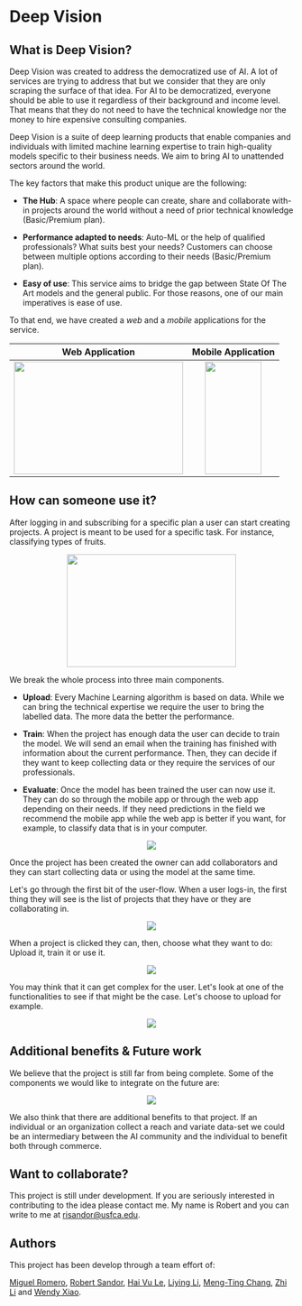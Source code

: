 # Deep Vision

## What is Deep Vision?

Deep Vision was created to address the democratized use of AI. A lot of services are trying to address that but we consider that they are only scraping the surface of that idea. For AI to be democratized, everyone should be able to use it regardless of their background and income level. That means that they do not need to have the technical knowledge nor the money to hire expensive consulting companies.

Deep Vision is a suite of deep learning products that enable companies and individuals with limited machine learning expertise to train high-quality models specific to their business needs. We aim to bring AI to unattended sectors around the world.

The key factors that make this product unique are the following:

* **The Hub**:  A space where people can create, share and collaborate with-in projects around the world without a need of prior technical knowledge (Basic/Premium plan).

* **Performance adapted to needs**: Auto-ML or the help of qualified professionals? What suits best your needs? Customers can choose between multiple options according to their needs (Basic/Premium plan). 

* **Easy of use**: This service aims to bridge the gap between State Of The Art models and the general public. For those reasons, one of our main imperatives is ease of use.

To that end, we have created a *web* and a *mobile* applications for the service.


Web Application            |  Mobile Application
:-------------------------:|:-------------------------:
<img width=300 height=200 src="https://github.com/risandor/DeepVision/blob/master/images/web_main.png"> |<img width=100 height=200 src="https://github.com/risandor/DeepVision/blob/master/images/mobile_log_in.gif">

## How can someone use it?

After logging in and subscribing for a specific plan a user can start creating projects. A project is meant to be used for a specific task. For instance, classifying types of fruits.

<p align="center">
  <img width=300 height=200 src="https://github.com/risandor/DeepVision/blob/master/images/web_create_project.png">
</p>

We break the whole process into three main components.

* **Upload**: Every Machine Learning algorithm is based on data. While we can bring the technical expertise we require the user to bring the labelled data. The more data the better the performance.

* **Train**: When the project has enough data the user can decide to train the model. We will send an email when the training has finished with information about the current performance. Then, they can decide if they want to keep collecting data or they require the services of our professionals.

* **Evaluate**: Once the model has been trained the user can now use it. They can do so through the mobile app or through the web app depending on their needs. If they need predictions in the field we recommend the mobile app while the web app is better if you want, for example, to classify data that is in your computer.

<p align="center">
  <img src="https://github.com/risandor/DeepVision/blob/master/images/components.png">
</p>

Once the project has been created the owner can add collaborators and they can start collecting data or using the model at the same time.

Let's go through the first bit of the user-flow. When a user logs-in, the first thing they will see is the list of projects that they have or they are collaborating in.

<p align="center">
  <img src="https://github.com/risandor/DeepVision/blob/master/images/web_project_list.png">
</p>

When a project is clicked they can, then, choose what they want to do: Upload it, train it or use it.

<p align="center">
  <img src="https://github.com/risandor/DeepVision/blob/master/images/mobile_project_list.gif">
</p>

You may think that it can get complex for the user. Let's look at one of the functionalities to see if that might be the case. Let's choose to upload for example.

<p align="center">
  <img src="https://github.com/risandor/DeepVision/blob/master/images/mobile_upload.gif">
</p>

## Additional benefits & Future work

We believe that the project is still far from being complete. Some of the components we would like to integrate on the future are:

<p align="center">
  <img src="https://github.com/risandor/DeepVision/blob/master/images/future_work.png">
</p>

We also think that there are additional benefits to that project. If an individual or an organization collect a reach and variate data-set we could be an intermediary between the AI community and the individual to benefit both through commerce. 

## Want to collaborate?

This project is still under development. If you are seriously interested in contributing to the idea please contact me. My name is Robert and you can write to me at risandor@usfca.edu.

## Authors

This project has been develop through a team effort of:

[Miguel Romero](https://github.com/r0mer0m), [Robert Sandor](https://github.com/robertisandor), [Hai Vu Le](https://github.com/HaiVuLe), [Liying Li](https://github.com/liyinging), [Meng-Ting Chang](https://github.com/JoyceMTChang), [Zhi Li](https://github.com/zhlli1) and [Wendy Xiao](https://github.com/Wendy0797).
